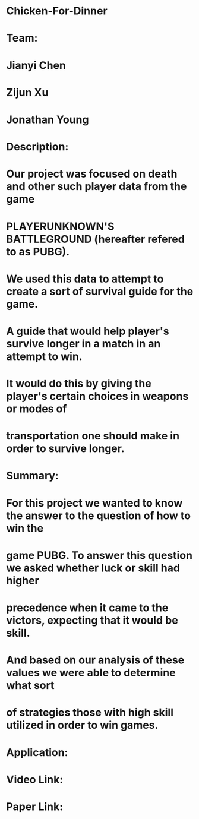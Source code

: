 # Chicken-For-Dinner
# Team:
#	Jianyi Chen
#	Zijun Xu
#	Jonathan Young
#
# Description:
# 	Our project was focused on death and other such player data from the game
# 	PLAYERUNKNOWN'S BATTLEGROUND (hereafter refered to as PUBG).
#	We used this data to attempt to create a sort of survival guide for the game.
#	A guide that would help player's survive longer in a match in an attempt to win.
#	It would do this by giving the player's certain choices in weapons or modes of
#	transportation one should make in order to survive longer.
#
# Summary:
#	For this project we wanted to know the answer to the question of how to win the 
#	game PUBG. To answer this question we asked whether luck or skill had higher 
#	precedence when it came to the victors, expecting that it would be skill.
#	And based on our analysis of these values we were able to determine what sort
#	of strategies those with high skill utilized in order to win games.
#
# Application:
#	
#
# Video Link: 
# Paper Link: 
#
